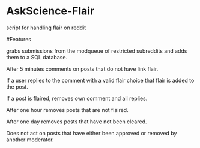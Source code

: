 # AskScience-Flair
script for handling flair on reddit


#Features

grabs submissions from the modqueue of restricted subreddits and adds them to a SQL database.

After 5 minutes comments on posts that do not have link flair.

If a user replies to the comment with a valid flair choice that flair is added to the post.

If a post is flaired, removes own comment and all replies.

After one hour removes posts that are not flaired.

After one day removes posts that have not been cleared.

Does not act on posts that have either been approved or removed by another moderator.